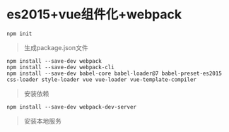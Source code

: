 # es2015+vue组件化+webpack
```
npm init
```
> 生成package.json文件
 
```
npm install --save-dev webpack
npm install --save-dev webpack-cli
npm install --save-dev babel-core babel-loader@7 babel-preset-es2015 css-loader style-loader vue vue-loader vue-template-compiler
```
> 安装依赖

```
npm install --save-dev webpack-dev-server
```
> 安装本地服务


